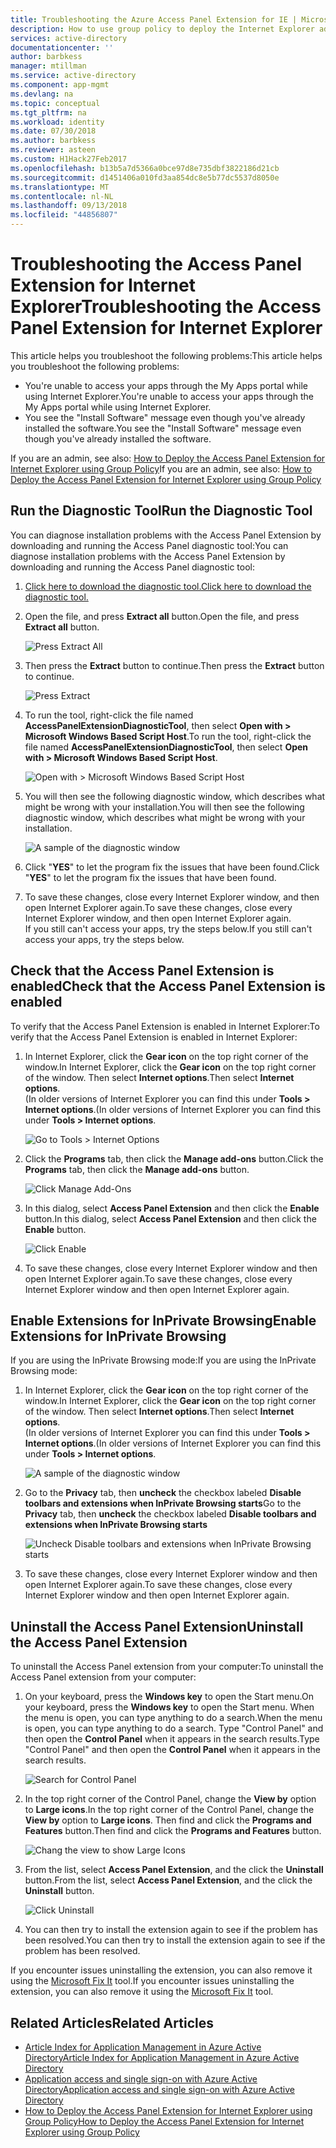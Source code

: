```yaml
---
title: Troubleshooting the Azure Access Panel Extension for IE | Microsoft Docs
description: How to use group policy to deploy the Internet Explorer add-on for the My Apps portal.
services: active-directory
documentationcenter: ''
author: barbkess
manager: mtillman
ms.service: active-directory
ms.component: app-mgmt
ms.devlang: na
ms.topic: conceptual
ms.tgt_pltfrm: na
ms.workload: identity
ms.date: 07/30/2018
ms.author: barbkess
ms.reviewer: asteen
ms.custom: H1Hack27Feb2017
ms.openlocfilehash: b13b5a7d5366a0bce97d8e735dbf3822186d21cb
ms.sourcegitcommit: d1451406a010fd3aa854dc8e5b77dc5537d8050e
ms.translationtype: MT
ms.contentlocale: nl-NL
ms.lasthandoff: 09/13/2018
ms.locfileid: "44856807"
---
```

# <a name="troubleshooting-the-access-panel-extension-for-internet-explorer"></a><span data-ttu-id="c4368-103">Troubleshooting the Access Panel Extension for Internet Explorer</span><span class="sxs-lookup"><span data-stu-id="c4368-103">Troubleshooting the Access Panel Extension for Internet Explorer</span></span>
<span data-ttu-id="c4368-104">This article helps you troubleshoot the following problems:</span><span class="sxs-lookup"><span data-stu-id="c4368-104">This article helps you troubleshoot the following problems:</span></span>

* <span data-ttu-id="c4368-105">You're unable to access your apps through the My Apps portal while using Internet Explorer.</span><span class="sxs-lookup"><span data-stu-id="c4368-105">You're unable to access your apps through the My Apps portal while using Internet Explorer.</span></span>
* <span data-ttu-id="c4368-106">You see the "Install Software" message even though you've already installed the software.</span><span class="sxs-lookup"><span data-stu-id="c4368-106">You see the "Install Software" message even though you've already installed the software.</span></span>

<span data-ttu-id="c4368-107">If you are an admin, see also: [How to Deploy the Access Panel Extension for Internet Explorer using Group Policy](deploy-access-panel-browser-extension.md)</span><span class="sxs-lookup"><span data-stu-id="c4368-107">If you are an admin, see also: [How to Deploy the Access Panel Extension for Internet Explorer using Group Policy](deploy-access-panel-browser-extension.md)</span></span>

## <a name="run-the-diagnostic-tool"></a><span data-ttu-id="c4368-108">Run the Diagnostic Tool</span><span class="sxs-lookup"><span data-stu-id="c4368-108">Run the Diagnostic Tool</span></span>
<span data-ttu-id="c4368-109">You can diagnose installation problems with the Access Panel Extension by downloading and running the Access Panel diagnostic tool:</span><span class="sxs-lookup"><span data-stu-id="c4368-109">You can diagnose installation problems with the Access Panel Extension by downloading and running the Access Panel diagnostic tool:</span></span>

1. [<span data-ttu-id="c4368-110">Click here to download the diagnostic tool.</span><span class="sxs-lookup"><span data-stu-id="c4368-110">Click here to download the diagnostic tool.</span></span>](https://account.activedirectory.windowsazure.com/applications/AccessPanelExtensionDiagnosticTool/AccessPanelExtensionDiagnosticTool.zip)
2. <span data-ttu-id="c4368-111">Open the file, and press **Extract all** button.</span><span class="sxs-lookup"><span data-stu-id="c4368-111">Open the file, and press **Extract all** button.</span></span>
   
    ![Press Extract All](./media/manage-access-panel-browser-extension/extract1.png)
3. <span data-ttu-id="c4368-113">Then press the **Extract** button to continue.</span><span class="sxs-lookup"><span data-stu-id="c4368-113">Then press the **Extract** button to continue.</span></span>
   
    ![Press Extract](./media/manage-access-panel-browser-extension/extract2.png)
4. <span data-ttu-id="c4368-115">To run the tool, right-click the file named **AccessPanelExtensionDiagnosticTool**, then select **Open with > Microsoft Windows Based Script Host**.</span><span class="sxs-lookup"><span data-stu-id="c4368-115">To run the tool, right-click the file named **AccessPanelExtensionDiagnosticTool**, then select **Open with > Microsoft Windows Based Script Host**.</span></span>
   
    ![Open with > Microsoft Windows Based Script Host](./media/manage-access-panel-browser-extension/open_tool.png)
5. <span data-ttu-id="c4368-117">You will then see the following diagnostic window, which describes what might be wrong with your installation.</span><span class="sxs-lookup"><span data-stu-id="c4368-117">You will then see the following diagnostic window, which describes what might be wrong with your installation.</span></span>
   
    ![A sample of the diagnostic window](./media/manage-access-panel-browser-extension/tool_preview.png)
6. <span data-ttu-id="c4368-119">Click "**YES**" to let the program fix the issues that have been found.</span><span class="sxs-lookup"><span data-stu-id="c4368-119">Click "**YES**" to let the program fix the issues that have been found.</span></span>
7. <span data-ttu-id="c4368-120">To save these changes, close every Internet Explorer window, and then open Internet Explorer again.</span><span class="sxs-lookup"><span data-stu-id="c4368-120">To save these changes, close every Internet Explorer window, and then open Internet Explorer again.</span></span><br /><span data-ttu-id="c4368-121">If you still can't access your apps, try the steps below.</span><span class="sxs-lookup"><span data-stu-id="c4368-121">If you still can't access your apps, try the steps below.</span></span>

## <a name="check-that-the-access-panel-extension-is-enabled"></a><span data-ttu-id="c4368-122">Check that the Access Panel Extension is enabled</span><span class="sxs-lookup"><span data-stu-id="c4368-122">Check that the Access Panel Extension is enabled</span></span>
<span data-ttu-id="c4368-123">To verify that the Access Panel Extension is enabled in Internet Explorer:</span><span class="sxs-lookup"><span data-stu-id="c4368-123">To verify that the Access Panel Extension is enabled in Internet Explorer:</span></span>

1. <span data-ttu-id="c4368-124">In Internet Explorer, click the **Gear icon** on the top right corner of the window.</span><span class="sxs-lookup"><span data-stu-id="c4368-124">In Internet Explorer, click the **Gear icon** on the top right corner of the window.</span></span> <span data-ttu-id="c4368-125">Then select **Internet options**.</span><span class="sxs-lookup"><span data-stu-id="c4368-125">Then select **Internet options**.</span></span><br /><span data-ttu-id="c4368-126">(In older versions of Internet Explorer you can find this under **Tools > Internet options**.</span><span class="sxs-lookup"><span data-stu-id="c4368-126">(In older versions of Internet Explorer you can find this under **Tools > Internet options**.</span></span>
   
    ![Go to Tools > Internet Options](./media/manage-access-panel-browser-extension/internetoptions.png)
2. <span data-ttu-id="c4368-128">Click the **Programs** tab, then click the **Manage add-ons** button.</span><span class="sxs-lookup"><span data-stu-id="c4368-128">Click the **Programs** tab, then click the **Manage add-ons** button.</span></span>
   
    ![Click Manage Add-Ons](./media/manage-access-panel-browser-extension/internetoptions_programs.png)
3. <span data-ttu-id="c4368-130">In this dialog, select **Access Panel Extension** and then click the **Enable** button.</span><span class="sxs-lookup"><span data-stu-id="c4368-130">In this dialog, select **Access Panel Extension** and then click the **Enable** button.</span></span>
   
    ![Click Enable](./media/manage-access-panel-browser-extension/enableaddon.png)
4. <span data-ttu-id="c4368-132">To save these changes, close every Internet Explorer window and then open Internet Explorer again.</span><span class="sxs-lookup"><span data-stu-id="c4368-132">To save these changes, close every Internet Explorer window and then open Internet Explorer again.</span></span>

## <a name="enable-extensions-for-inprivate-browsing"></a><span data-ttu-id="c4368-133">Enable Extensions for InPrivate Browsing</span><span class="sxs-lookup"><span data-stu-id="c4368-133">Enable Extensions for InPrivate Browsing</span></span>
<span data-ttu-id="c4368-134">If you are using the InPrivate Browsing mode:</span><span class="sxs-lookup"><span data-stu-id="c4368-134">If you are using the InPrivate Browsing mode:</span></span>

1. <span data-ttu-id="c4368-135">In Internet Explorer, click the **Gear icon** on the top right corner of the window.</span><span class="sxs-lookup"><span data-stu-id="c4368-135">In Internet Explorer, click the **Gear icon** on the top right corner of the window.</span></span> <span data-ttu-id="c4368-136">Then select **Internet options**.</span><span class="sxs-lookup"><span data-stu-id="c4368-136">Then select **Internet options**.</span></span><br /><span data-ttu-id="c4368-137">(In older versions of Internet Explorer you can find this under **Tools > Internet options**.</span><span class="sxs-lookup"><span data-stu-id="c4368-137">(In older versions of Internet Explorer you can find this under **Tools > Internet options**.</span></span>
   
    ![A sample of the diagnostic window](./media/manage-access-panel-browser-extension/inprivateoptions.png)
2. <span data-ttu-id="c4368-139">Go to the **Privacy** tab, then **uncheck** the checkbox labeled **Disable toolbars and extensions when InPrivate Browsing starts**</span><span class="sxs-lookup"><span data-stu-id="c4368-139">Go to the **Privacy** tab, then **uncheck** the checkbox labeled **Disable toolbars and extensions when InPrivate Browsing starts**</span></span></p>
   
    ![Uncheck Disable toolbars and extensions when InPrivate Browsing starts](./media/manage-access-panel-browser-extension/enabletoolbars.png)
3. <span data-ttu-id="c4368-141">To save these changes, close every Internet Explorer window and then open Internet Explorer again.</span><span class="sxs-lookup"><span data-stu-id="c4368-141">To save these changes, close every Internet Explorer window and then open Internet Explorer again.</span></span>

## <a name="uninstall-the-access-panel-extension"></a><span data-ttu-id="c4368-142">Uninstall the Access Panel Extension</span><span class="sxs-lookup"><span data-stu-id="c4368-142">Uninstall the Access Panel Extension</span></span>
<span data-ttu-id="c4368-143">To uninstall the Access Panel extension from your computer:</span><span class="sxs-lookup"><span data-stu-id="c4368-143">To uninstall the Access Panel extension from your computer:</span></span>

1. <span data-ttu-id="c4368-144">On your keyboard, press the **Windows key** to open the Start menu.</span><span class="sxs-lookup"><span data-stu-id="c4368-144">On your keyboard, press the **Windows key** to open the Start menu.</span></span> <span data-ttu-id="c4368-145">When the menu is open, you can type anything to do a search.</span><span class="sxs-lookup"><span data-stu-id="c4368-145">When the menu is open, you can type anything to do a search.</span></span> <span data-ttu-id="c4368-146">Type "Control Panel" and then open the **Control Panel** when it appears in the search results.</span><span class="sxs-lookup"><span data-stu-id="c4368-146">Type "Control Panel" and then open the **Control Panel** when it appears in the search results.</span></span>
   
    ![Search for Control Panel](./media/manage-access-panel-browser-extension/search_sm.png)
2. <span data-ttu-id="c4368-148">In the top right corner of the Control Panel, change the **View by** option to **Large icons**.</span><span class="sxs-lookup"><span data-stu-id="c4368-148">In the top right corner of the Control Panel, change the **View by** option to **Large icons**.</span></span> <span data-ttu-id="c4368-149">Then find and click the **Programs and Features** button.</span><span class="sxs-lookup"><span data-stu-id="c4368-149">Then find and click the **Programs and Features** button.</span></span>
   
    ![Chang the view to show Large Icons](./media/manage-access-panel-browser-extension/control_panel.png)
3. <span data-ttu-id="c4368-151">From the list, select **Access Panel Extension**, and the click the **Uninstall** button.</span><span class="sxs-lookup"><span data-stu-id="c4368-151">From the list, select **Access Panel Extension**, and the click the **Uninstall** button.</span></span>
   
    ![Click Uninstall](./media/manage-access-panel-browser-extension/uninstall.png)
4. <span data-ttu-id="c4368-153">You can then try to install the extension again to see if the problem has been resolved.</span><span class="sxs-lookup"><span data-stu-id="c4368-153">You can then try to install the extension again to see if the problem has been resolved.</span></span>

<span data-ttu-id="c4368-154">If you encounter issues uninstalling the extension, you can also remove it using the [Microsoft Fix It](https://go.microsoft.com/?linkid=9779673) tool.</span><span class="sxs-lookup"><span data-stu-id="c4368-154">If you encounter issues uninstalling the extension, you can also remove it using the [Microsoft Fix It](https://go.microsoft.com/?linkid=9779673) tool.</span></span>

## <a name="related-articles"></a><span data-ttu-id="c4368-155">Related Articles</span><span class="sxs-lookup"><span data-stu-id="c4368-155">Related Articles</span></span>
* [<span data-ttu-id="c4368-156">Article Index for Application Management in Azure Active Directory</span><span class="sxs-lookup"><span data-stu-id="c4368-156">Article Index for Application Management in Azure Active Directory</span></span>](../active-directory-apps-index.md)
* [<span data-ttu-id="c4368-157">Application access and single sign-on with Azure Active Directory</span><span class="sxs-lookup"><span data-stu-id="c4368-157">Application access and single sign-on with Azure Active Directory</span></span>](what-is-single-sign-on.md)
* [<span data-ttu-id="c4368-158">How to Deploy the Access Panel Extension for Internet Explorer using Group Policy</span><span class="sxs-lookup"><span data-stu-id="c4368-158">How to Deploy the Access Panel Extension for Internet Explorer using Group Policy</span></span>](deploy-access-panel-browser-extension.md)

